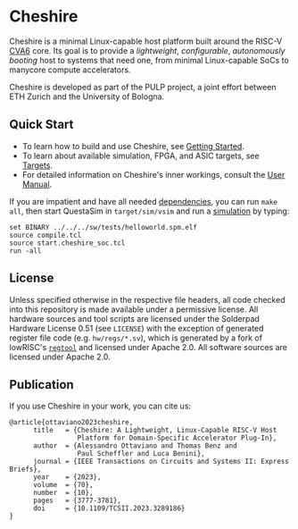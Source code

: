 # Cheshire

Cheshire is a minimal Linux-capable host platform built around the RISC-V [CVA6](https://github.com/openhwgroup/cva6) core. Its goal is to provide a *lightweight*, *configurable*, *autonomously booting* host to systems that need one, from minimal Linux-capable SoCs to manycore compute accelerators.

Cheshire is developed as part of the PULP project, a joint effort between ETH Zurich and the University of Bologna.

## Quick Start

* To learn how to build and use Cheshire, see [Getting Started](https://pulp-platform.github.io/cheshire/gs/).
* To learn about available simulation, FPGA, and ASIC targets, see [Targets](https://pulp-platform.github.io/cheshire/tg).
* For detailed information on Cheshire's inner workings, consult the [User Manual](https://pulp-platform.github.io/cheshire/um/).

If you are impatient and have all needed [dependencies](https://pulp-platform.github.io/cheshire/gs/#dependencies), you can run `make all`, then start QuestaSim in `target/sim/vsim` and run a [simulation](https://pulp-platform.github.io/cheshire/tg/sim) by typing:

```
set BINARY ../../../sw/tests/helloworld.spm.elf
source compile.tcl
source start.cheshire_soc.tcl
run -all
```

## License

Unless specified otherwise in the respective file headers, all code checked into this repository is made available under a permissive license. All hardware sources and tool scripts are licensed under the Solderpad Hardware License 0.51 (see `LICENSE`) with the exception of generated register file code (e.g. `hw/regs/*.sv`), which is generated by a fork of lowRISC's [`regtool`](https://github.com/lowRISC/opentitan/blob/master/util/regtool.py) and licensed under Apache 2.0. All software sources are licensed under Apache 2.0.


## Publication

If you use Cheshire in your work, you can cite us:

```
@article{ottaviano2023cheshire,
      title   = {Cheshire: A Lightweight, Linux-Capable RISC-V Host
                 Platform for Domain-Specific Accelerator Plug-In},
      author  = {Alessandro Ottaviano and Thomas Benz and
                 Paul Scheffler and Luca Benini},
      journal = {IEEE Transactions on Circuits and Systems II: Express Briefs},
      year    = {2023},
      volume  = {70},
      number  = {10},
      pages   = {3777-3781},
      doi     = {10.1109/TCSII.2023.3289186}
}
```
